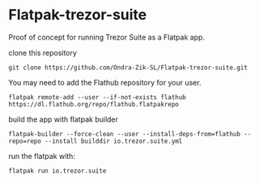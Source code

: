 # Flatpak-trezor-suite
Proof of concept for running Trezor Suite as a Flatpak app.

clone this repository

``git clone https://github.com/Ondra-Zik-SL/Flatpak-trezor-suite.git``

You may need to add the Flathub repository for your user.

``flatpak remote-add --user --if-not-exists flathub https://dl.flathub.org/repo/flathub.flatpakrepo``


build the app with flatpak builder

``flatpak-builder --force-clean --user --install-deps-from=flathub --repo=repo --install builddir io.trezor.suite.yml``

run the flatpak with:

``flatpak run io.trezor.suite``
